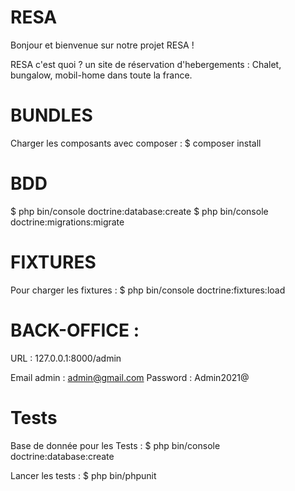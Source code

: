 # RESA

Bonjour et bienvenue sur notre projet RESA !

RESA c'est quoi ? un site de réservation d'hebergements : Chalet, bungalow, mobil-home dans toute la france.

# BUNDLES

Charger les composants avec composer : $ composer install

# BDD

$ php bin/console doctrine:database:create
$ php bin/console doctrine:migrations:migrate

# FIXTURES

Pour charger les fixtures : $ php bin/console doctrine:fixtures:load

# BACK-OFFICE :

URL : 127.0.0.1:8000/admin

Email admin : admin@gmail.com
Password : Admin2021@

# Tests

Base de donnée pour les Tests : $ php bin/console doctrine:database:create

Lancer les tests : $ php bin/phpunit

